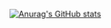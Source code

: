 [![Anurag's GitHub stats](https://github-readme-stats.vercel.app/api?username=Tristan-H11?count_private=true)](https://github.com/anuraghazra/github-readme-stats)


<!--
**Tristan-H11/Tristan-H11** is a ✨ _special_ ✨ repository because its `README.md` (this file) appears on your GitHub profile.

Here are some ideas to get you started:

- 🔭 I’m currently working on ...
- 🌱 I’m currently learning ...
- 👯 I’m looking to collaborate on ...
- 🤔 I’m looking for help with ...
- 💬 Ask me about ...
- 📫 How to reach me: ...
- 😄 Pronouns: ...
- ⚡ Fun fact: ...
-->
